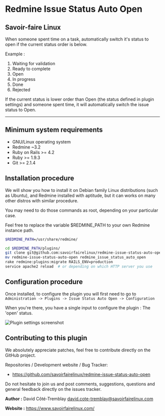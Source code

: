 Redmine Issue Status Auto Open
==============================

Savoir-faire Linux
------------------

When someone spent time on a task, automatically switch it's status to open if the current status order is below.

Example :

1. Waiting for validation
2. Ready to complete
3. Open
4. In progress
5. Done
6. Rejected

If the current status is lower order than Open (the status defined in plugin settings) and someone spent time, it will automatically switch the issue status to Open.

___


Minimum system requirements
---------------------------

* GNU/Linux operating system
* Redmine ~3.2
* Ruby on Rails >= 4.2
* Ruby >= 1.9.3
* Git >= 2.1.4


Installation procedure
----------------------

We will show you how to install it on Debian family Linux distributions (such as Ubuntu), and Redmine installed with aptitude, but it can works on many other distros with similar procedure.

You may need to do those commands as root, depending on your particular case.

Feel free to replace the variable $REDMINE_PATH to your own Redmine instance path.

```bash
$REDMINE_PATH=/usr/share/redmine/

cd $REDMINE_PATH/plugins/
git clone git@github.com:savoirfairelinux/redmine-issue-status-auto-open.git
mv redmine-issue-status-auto-open redmine_issue_status_auto_open
rake redmine:plugins:migrate RAILS_ENV=production
service apache2 reload  # or depending on which HTTP server you use

```

Configuration procedure
-----------------------

Once installed, to configure the plugin you will first need to go to `Administration -> Plugins -> Issue Status Auto Open -> Configuration`

When you're there, you have a single input to configure the plugin : The 'open' status.

![Plugin settings screenshot](https://github.com/savoirfairelinux/redmine-issue-status-auto-open/raw/master/screenshots/settings.jpg)


Contributing to this plugin
---------------------------

We absolutely appreciate patches, feel free to contribute directly on the GitHub project.

Repositories / Development website / Bug Tracker:
- https://github.com/savoirfairelinux/redmine-issue-status-auto-open

Do not hesitate to join us and post comments, suggestions, questions and general feedback directly on the issues tracker.

**Author :** David Côté-Tremblay <david.cote-tremblay@savoirfairelinux.com>

**Website :** https://www.savoirfairelinux.com/
